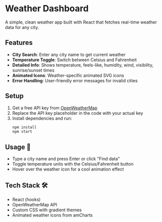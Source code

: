 # Weather Dashboard 

A simple, clean weather app built with React that fetches real-time weather data for any city.

## Features 

- **City Search**: Enter any city name to get current weather
- **Temperature Toggle**: Switch between Celsius and Fahrenheit
- **Detailed Info**: Shows temperature, feels-like, humidity, wind, visibility, sunrise/sunset times
- **Animated Icons**: Weather-specific animated SVG icons
- **Error Handling**: User-friendly error messages for invalid cities

## Setup 

1. Get a free API key from [OpenWeatherMap](https://openweathermap.org/api) 
2. Replace the API key placeholder in the code with your actual key
3. Install dependencies and run:
   ```bash
   npm install
   npm start
   ```

## Usage 📱

- Type a city name and press Enter or click "Find data" 
- Toggle temperature units with the Celsius/Fahrenheit button 
- Hover over the weather icon for a cool animation effect 

## Tech Stack 🛠

- React (hooks)
- OpenWeatherMap API
- Custom CSS with gradient themes
- Animated weather icons from amCharts
